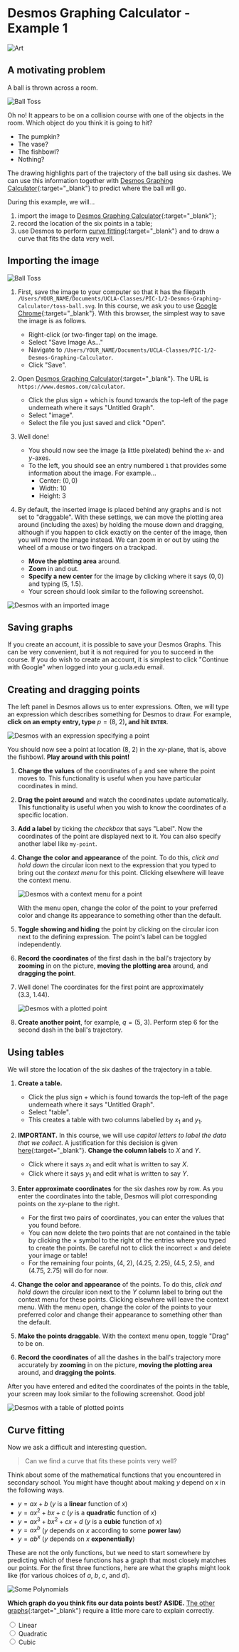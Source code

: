 # Desmos Graphing Calculator - Example 1

![Art](./bon-soon-art/art.svg)




## A motivating problem


A ball is thrown across a room.


![Ball Toss](./bon-soon-art/toss-ball.svg)


Oh no!
It appears to be on a collision course
with one of the objects in the room.
Which object do you think it is going to hit?
 - The pumpkin?
 - The vase?
 - The fishbowl?
 - Nothing?


The drawing highlights part of
the trajectory of the ball using six dashes.
We can use this information together with
[Desmos Graphing Calculator](https://www.desmos.com/calculator){:target="_blank"}
to predict where the ball will go.


During this example, we will...
 1. import the image to [Desmos Graphing Calculator](https://www.desmos.com/calculator){:target="_blank"};
 2. record the location of the six points in a table;
 3. use Desmos to perform [curve fitting](https://en.wikipedia.org/wiki/Curve_fitting){:target="_blank"}
    and to draw a curve that fits the data very well.




## Importing the image


![Ball Toss](./bon-soon-art/toss-ball.svg)


1. First, save the image to your computer so that it has the filepath
   `/Users/YOUR_NAME/Documents/UCLA-Classes/PIC-1/2-Desmos-Graphing-Calculator/toss-ball.svg`.
   In this course, we ask you to use [Google Chrome](https://www.google.com/chrome/){:target="_blank"}.
   With this browser, the simplest way to save the image is as follows.
    - Right-click (or two-finger tap) on the image.
    - Select "Save Image As..."
    - Navigate to `/Users/YOUR_NAME/Documents/UCLA-Classes/PIC-1/2-Desmos-Graphing-Calculator`.
    - Click "Save".


2. Open [Desmos Graphing Calculator](https://www.desmos.com/calculator){:target="_blank"}.
   The URL is `https://www.desmos.com/calculator`.
    - Click the plus sign $+$ which is found towards
      the top-left of the page underneath where it says "Untitled Graph".
    - Select "image".
    - Select the file you just saved and click "Open".


3. Well done!
    - You should now see the image (a little pixelated) behind the $x$- and $y$-axes.
    - To the left, you should see an entry numbered `1` that provides some information about the image.
      For example...
       - Center: $(0, 0)$
       - Width: $10$
       - Height: $3$


4. By default, the inserted image is placed behind any graphs and is not set to "draggable".
   With these settings, we can move the plotting area around (including the axes)
   by holding the mouse down and dragging, although if you happen to click
   exactly on the center of the image, then you will move the image instead.
   We can zoom in or out by using the wheel of a mouse or two fingers on a trackpad.
    - **Move the plotting area** around.
    - **Zoom** in and out.
    - **Specify a new center** for the image
      by clicking where it says $(0, 0)$
      and typing $(5,\ 1.5)$.
    - Your screen should look similar to the following screenshot.


![Desmos with an imported image](./desmos-screenshots/01.png)




## Saving graphs

If you create an account, it is possible to save your Desmos Graphs.
This can be very convenient, but it is not required for you to succeed in the course.
If you do wish to create an account, it is simplest to click "Continue with Google"
when logged into your g.ucla.edu email.




## Creating and dragging points


The left panel in Desmos allows us to enter expressions.
Often, we will type an expression which describes something for Desmos to draw.
For example, **click on an empty entry, type** $p = (8,\ 2)$**, and hit `ENTER`**.

![Desmos with an expression specifying a point](./desmos-screenshots/02.png)

You should now see a point at location $(8,\ 2)$ in the $xy$-plane,
that is, above the fishbowl. **Play around with this point!**


1. **Change the values** of the coordinates of `p` and see where the point moves to.
   This functionality is useful when you have particular coordinates in mind.


2. **Drag the point around** and watch the coordinates update automatically.
   This functionality is useful when you wish to know the coordinates of a specific location.


3. **Add a label** by ticking the *checkbox* that says "Label".
   Now the coordinates of the point are displayed next to it.
   You can also specify another label like `my-point`.


4. **Change the color and appearance** of the point.
   To do this,
   *click and hold down* the circular icon
   next to the expression that you typed to
   bring out the *context menu* for this point.
   Clicking elsewhere will leave the context menu.

   ![Desmos with a context menu for a point](./desmos-screenshots/03.png)

   With the menu open,
   change the color of the point to your preferred color and
   change its appearance to something other than the default.


5. **Toggle showing and hiding** the point
   by clicking on the circular icon
   next to the defining expression.
   The point's label can be toggled independently.


6. **Record the coordinates** of the
   first dash in the ball's trajectory
   by **zooming** in on the picture,
   **moving the plotting area** around,
   and **dragging the point**.


7. Well done! The coordinates for the first point are approximately
   $(3.3,\ 1.44)$.

   ![Desmos with a plotted point](./desmos-screenshots/04.png)


8. **Create another point**, for example, $q = (5,\ 3)$.
   Perform step 6 for the second dash in the ball's trajectory.




## Using tables


We will store the location of the six dashes of the trajectory in a table.


1. **Create a table.**
    - Click the plus sign $+$ which is found towards
      the top-left of the page underneath where it says "Untitled Graph".
    - Select "table".
    - This creates a table with two columns labelled by $x_1$ and $y_1$.


2. **IMPORTANT.** 
   In this course, we will use *capital letters to label the data that we collect*.
   A justification for this decision is given
   [here](../0-docs.md#conceptdesmos-conceptdesmos-graphing-calculatorconceptdesmos-xconceptdesmos-y){:target="_blank"}.
   **Change the column labels** to $X$ and $Y$.
    - Click where it says $x_1$ and edit what is written to say $X$.
    - Click where it says $y_1$ and edit what is written to say $Y$.


3. **Enter approximate coordinates** for the six dashes row by row.
   As you enter the coordinates into the table,
   Desmos will plot corresponding points on the $xy$-plane to the right.
    - For the first two pairs of coordinates, you can enter the values that you found before.
    - You can now delete the two points that are not contained in the table by clicking
      the $\times$ symbol to the right of the entries where you typed to create the points.
      Be careful not to click the incorrect $\times$ and delete your image or table!
    - For the remaining four points,
      $(4,\ 2)$, $(4.25,\ 2.25)$, $(4.5,\ 2.5)$, and $(4.75,\ 2.75)$
      will do for now.


4. **Change the color and appearance** of the points.
   To do this,
   *click and hold down* the circular icon
   next to the $Y$ column label to
   bring out the context menu for these points.
   Clicking elsewhere will leave the context menu.
   With the menu open,
   change the color of the points to your preferred color and
   change their appearance to something other than the default.


5. **Make the points draggable**.
   With the context menu open, toggle "Drag" to be on.


6. **Record the coordinates** of all the
   dashes in the ball's trajectory
   more accurately
   by **zooming** in on the picture,
   **moving the plotting area** around,
   and **dragging the points**.


After you have entered and edited the coordinates of the points in the table,
your screen may look similar to the following screenshot. Good job!

![Desmos with a table of plotted points](./desmos-screenshots/05.png)




## Curve fitting


Now we ask a difficult and interesting question.


> Can we find a curve that fits these points very well?


Think about some of the mathematical functions
that you encountered in secondary school.
You might have thought about making $y$
depend on $x$ in the following ways.


 - $y = a x + b$ ($y$ is a **linear** function of $x$)
 - $y = a x^2 + b x + c$ ($y$ is a **quadratic** function of $x$)
 - $y = a x^3 + b x^2 + c x + d$ ($y$ is a **cubic** function of $x$)
 - $y = a x^b$ ($y$ depends on $x$ according to some **power law**)
 - $y = a b^x$ ($y$ depends on $x$ **exponentially**)


These are not the only functions,
but we need to start somewhere by predicting
which of these functions has a graph
that most closely matches our points.
For the first three functions,
here are what the graphs might look like
(for various choices of $a$, $b$, $c$, and $d$).

![Some Polynomials](./bon-soon-art/some-polynomials.svg)

**Which graph do you think fits our data points best?**
**ASIDE.** [The other graphs](https://www.desmos.com/calculator/zlu2oo0nn9){:target="_blank"}
require a little more care to explain correctly.

<form id="function-choice">
  <input type="radio" name="function" value="linear" id="linear">
  <label for="linear">Linear</label>
  <br>

  <input type="radio" name="function" value="quadratic" id="quadratic">
  <label for="quadratic">Quadratic</label>
  <br>

  <input type="radio" name="function" value="cubic" id="cubic">
  <label for="cubic">Cubic</label>
  <br>
</form>

<span id="comment"><br><br></span>

<span id="new-lines">
  <br><br><br><br><br><br><br><br>
  <br><br><br><br><br><br><br><br>
  <br><br><br><br><br><br><br><br>
  <br><br><br><br><br><br><br><br>
  <br><br><br><br><br><br><br><br>
  <br><br><br><br><br><br><br><br>
  <br><br><br><br><br><br><br><br>
  <br><br><br><br><br><br><br><br>
</span>

<script>
  const form = document.getElementById("function-choice");

  form.addEventListener('click', function() {
    const func = form.elements.namedItem("function").value;
    let comment = "<br><br>";

    if (func === "linear") {
      comment = "<br>Hmmm, I think our data points make more of a curve.";
    }
    if (func === "cubic") {
      comment = "<br>Hmmm, this seems a bit more complicated than necessary.";
    }
    if (func === "quadratic") {
      form.remove(); document.getElementById("new-lines").remove();

      comment = "That's correct! A quadratic curve looks like it will fit really well!";
    }
    document.getElementById('comment').innerHTML = comment;
  });
</script>


- As noted above, a quadratic curve, also known as a *parabola*, has a formula like the following one.

  <div>
    \[y\ =\ a x^2\ +\ b x\ +\ c\]
  </div>

  There are many different parabolas because
  there are many different values that we can pick for $a$, $b$, and $c$.
  Specifying specific values for $a$, $b$, and $c$ determines the exact shape of the graph.
  We would like to find $a$, $b$, and $c$ so that the graph fits
  the $X$, $Y$ data in our table our data really well.
  Desmos has *curve fitting* functionality.
  Having chosen the quadratic function as our *model* for the data,
  we can ask Desmos to find the best values for $a$, $b$, and $c$.


- **On the left panel, click on an empty entry, type** `Y ~ aX^2→ + bX + c`**, and hit `ENTER`**,
  so that it looks as follows.

  <div>
    \[Y\ \sim\ a X^2\ +\ b X\ +\ c\]
  </div>

  - **IMPORTANT.** This expression assumes the column names in your table are $X$ and $Y$,
    so it is important that you completed step 2 [above](#using-tables).
  - **IMPORTANT.** Desmos prioritizes lowercase $x$ and $y$ for plotting.
    Because of this, lowercase $x$ and $y$ are forbidden here.
    Using them would create an error.
  - The `~` is called *tilde* and is often found
    next to `1` on US keyboards and next to `z` on British keyboards.
    You need to use the `shift` key to type it.
  - The `^` key (`shift + 6`) will allow you to start typing a *superscript*,
    in this case, letting us square $X$.
  - To exit typing superscripted text, you will need to press the right arrow key `→`.
  - When you have finished typing, make sure your expression says $Y\ \sim\ a X^2\ +\ b X\ +\ c$.
  - Great job! After you have entered the expression correctly,
    your screen may look similar to the following screenshot.




![Desmos with a regession curve drawn](./desmos-screenshots/06.png)




- Desmos found the best coefficients $a$, $b$, and $c$ for
  a parabola to match up with the $X$, $Y$ data in our table.
  Approximately...
  <div>
    \[\begin{aligned}
    a\ &=\ -0.35\\
    b\ &=\ +3.56\\
    c\ &=\ -6.50\\
    \end{aligned}\]
  </div>

  In this situation, the coefficients $a$, $b$, and $c$ are called
  *regression parameters* because Desmos uses a technique called
  [regression](https://en.wikipedia.org/wiki/Regression_analysis){:target="_blank"}
  to calculate these values from the $X$, $Y$ data in our table.

  Regarding the expression that we typed...
   - The tilde `~`, rather than an equals sign `=`,
     tells Desmos to *learn* the values of any variables that
     it has not already encountered (by using regression techniques).
     When we typed our expression,
     it was the first time we had typed $a$, $b$ and $c$,
     so Desmos knew it was supposed to learn these values.
     $X$ and $Y$ were already present in our table,
     so Desmos learned by using this data.
   - Typing an equals sign `=` instead of a tilde `~`
     would have told Desmos to calculate new $Y$-values
     in our table using the formula $a X^2\ +\ b X\ +\ c$.
     We would have been asked to specify $a$, $b$, and $c$ ourselves.
     This is not what we wanted Desmos to do.
   - Analyzing the roles of `~` and `=` is the first time
     we have carefully analyzed the *syntax* of a language,
     in this case, the language that Desmos Graphing Calculator uses.
     We have seen that understanding syntax is very important!


- Desmos also notes that a quantity called $R^2$ has the value $0.9999$.
  Roughly speaking, $R^2$ gives a measure of how well our curve fits the data,
  and values close to $1$ are the best.


- In summary, Desmos has determined that the parabola

  <div>
    \[y\ =\ -0.35 x^2\ +\ 3.56 x\ -\ 6.50\]
  </div>

  fits our data really well.
  Desmos has probably already plotted the curve determined by this formula,
  but we can plot the curve directly ourselves
  to verify that this is the formula of the parabola being displayed.


- **On the left panel, click on an empty entry, type** `y = ax^2→ + bx + c`**, and hit `ENTER`**,
  so that it looks as follows.

  <div>
    \[y\ =\ a x^2\ +\ b x\ +\ c\]
  </div>

  - **IMPORTANT.** Notice the lowercase $x$ and $y$ here.
    Recall that $x$ and $y$ are prioritized for plotting which is exactly what we are doing right now.
  - **IMPORTANT.** Desmos is also using the $a$, $b$, and $c$ that it learned previously
    when we asked it to fit a quadratic curve to our data.
    It has stored these values so that we can use them
    whenever it is convenient for us to do so.
  - **IMPORTANT.** Desmos is now calculating a $y$-coordinate for each $x$-coordinate.
    It is not learning any regression parameters.
    This is why we type an equals sign `=`
    rather than a tilde `~`.
  - **Toggle showing and hiding** the graphs
    by clicking on the circular icons
    to the left of the entries which specify them.




## [Problem solved](https://www.desmos.com/calculator/qc3vx9p8nq){:target="_blank"}


![Ball Toss](./bon-soon-art/toss-ball.svg)

Which object do you think the ball is going to hit?
 - The pumpkin?
 - The vase?
 - The fishbowl?
 - Nothing?




## Food for thought


- What if we use a different model?
- How do we assess which model is correct?
- Can one provide an explanation for why a particular model works well?
  For example, why does the quadratic model work so well?

Can you think of a good name for this collection of quest<span id="egg">io</span>ns?
<script>
  const egg = document.getElementById('egg');
  egg.addEventListener('click', function() {
    window.location.assign('2-hmm.html');
  });
</script>




On to [Example 2](2-2.md)!!

